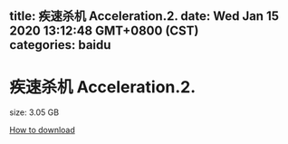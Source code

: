 
title: 疾速杀机 Acceleration.2.
date: Wed Jan 15 2020 13:12:48 GMT+0800 (CST)    
categories: baidu
---

# 疾速杀机 Acceleration.2.
size: 3.05 GB
 
 

[How to download](https://bpcam.bemobtrk.com/go/2ceec3aa-1ca2-46d6-b9ff-aaa5c184517c?jno=482)